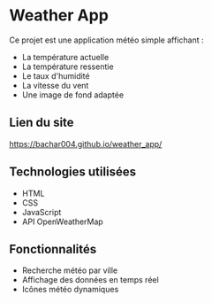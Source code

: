 # Weather App
Ce projet est une application météo simple affichant :
- La température actuelle
- La température ressentie
- Le taux d'humidité
- La vitesse du vent
- Une image de fond adaptée
## Lien du site
https://bachar004.github.io/weather_app/
## Technologies utilisées
- HTML
- CSS
- JavaScript
- API OpenWeatherMap
## Fonctionnalités
- Recherche météo par ville
- Affichage des données en temps réel
- Icônes météo dynamiques
